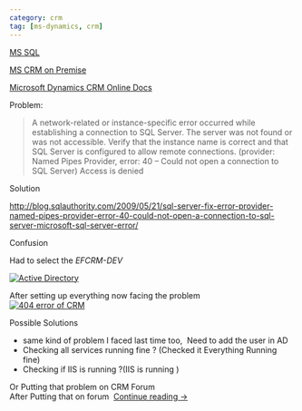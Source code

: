 ```yaml
---
category: crm
tag: [ms-dynamics, crm]
---
```


[MS SQL](http://www.microsoft.com/en-us/download/details.aspx?displaylang=en&id=1279)


[MS CRM on Premise](http://www.microsoft.com/en-ie/download/details.aspx?id=40341)


[Microsoft Dynamics CRM Online Docs](http://www.microsoft.com/en-us/dynamics/crm-customer-center/readme.htm)


Problem:



> 
> A network-related or instance-specific error occurred while establishing a connection to SQL Server. The server was not found or was not accessible. Verify that the instance name is correct and that SQL Server is configured to allow remote connections. (provider: Named Pipes Provider, error: 40 – Could not open a connection to SQL Server) Access is denied
> 
> 
> 


Solution


<http://blog.sqlauthority.com/2009/05/21/sql-server-fix-error-provider-named-pipes-provider-error-40-could-not-open-a-connection-to-sql-server-microsoft-sql-server-error/>


Confusion


Had to select the *EFCRM-DEV*


[![Active Directory](https://waqaskhan137.files.wordpress.com/2014/09/active-directory.png?w=646&h=443)](https://waqaskhan137.files.wordpress.com/2014/09/active-directory.png)


After setting up everything now facing the problem  
 [![404 error of CRM](https://waqaskhan137.files.wordpress.com/2014/09/404-error-of-crm.png?w=646&h=106)](https://waqaskhan137.files.wordpress.com/2014/09/404-error-of-crm.png)


Possible Solutions


* same kind of problem I faced last time too,  Need to add the user in AD
* Checking all services running fine ? (Checked it Everything Running fine)
* Checking if IIS is running ?(IIS is running )


Or Putting that problem on CRM Forum  
After Putting that on forum  [Continue reading →](https://waqaskhan137.wordpress.com/2014/09/04/installing-ms-sql-and-ms-crm/#more-9)



